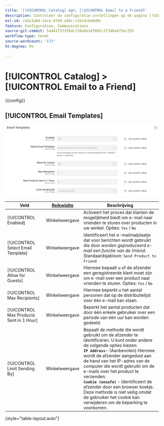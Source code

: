 ```yaml
---
title: '[!UICONTROL Catalog] &gt; [!UICONTROL Email to a Friend]'
description: Controleer de configuratie-instellingen op de pagina [!UICONTROL Catalog] &gt; [!UICONTROL Email to a Friend] van Commerce Admin.
exl-id: cd1e3a8d-14ce-47e9-a3bc-c1b1dcbe0d8c
feature: Configuration, Communications
source-git-commit: 5a4417373f6dc720e8e14f883c27348a475ec255
workflow-type: tm+mt
source-wordcount: '173'
ht-degree: 0%

---
```


# [!UICONTROL Catalog] > [!UICONTROL Email to a Friend]

{{config}}

## [!UICONTROL Email Templates]

![ E-mailMalplaatjes ](./assets/email-to-a-friend-email-templates.png)<!-- zoom -->

<!-- [Email Templates](https://experienceleague.adobe.com/en/docs/commerce-admin/systems/communications/email-templates#configure-email-templates) -->

| Veld | [ Reikwijdte ](../../getting-started/websites-stores-views.md#scope-settings) | Beschrijving |
|--- |--- |--- |
| [!UICONTROL Enabled] | Winkelweergave | Activeert het proces dat klanten de mogelijkheid biedt om e-mail naar vrienden te sturen over producten in uw winkel. Opties: `Yes` / `No` |
| [!UICONTROL Select Email Template] | Winkelweergave | Identificeert het e-mailmalplaatje dat voor berichten wordt gebruikt die door _worden geproduceerd e-mail een functie van de Vriend_. Standaardsjabloon: `Send Product to Friend` |
| [!UICONTROL Allow for Guests] | Winkelweergave | Hiermee bepaalt u of de afzender een geregistreerde klant moet zijn om e-mail over een product naar vrienden te sturen. Opties: `Yes` / `No` |
| [!UICONTROL Max Recipients] | Winkelweergave | Hiermee beperkt u het aantal personen dat op de distributielijst voor één e-mail kan staan. |
| [!UICONTROL Max Products Sent in 1  Hour] | Winkelweergave | Beperkt het aantal producten dat door één enkele gebruiker over een periode van één uur kan worden gedeeld. |
| [!UICONTROL Limit Sending By] | Winkelweergave | Bepaalt de methode die wordt gebruikt om de afzender te identificeren. U kunt onder andere de volgende opties kiezen: <br/>**`IP Address`**- (Aanbevolen) Hiermee wordt de afzender aangeduid aan de hand van het IP-adres van de computer die wordt gebruikt om de e-mails over het product te verzenden.<br/>**`Cookie (unsafe)`** - Identificeert de afzender door een browser koekje. Deze methode is niet veilig omdat de gebruiker het cookie kan verwijderen om de beperking te voorkomen. |

{style="table-layout:auto"}
